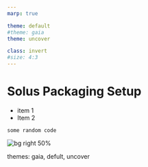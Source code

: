 ```yaml
---
marp: true

theme: default
#theme: gaia
theme: uncover

class: invert
#size: 4:3
---
```


# <!--fit--> Solus Packaging Setup


* item 1
* Item 2

`some random code`


![bg right 50%](https://github.com/getsolus.png)

themes: gaia, defult, uncover
